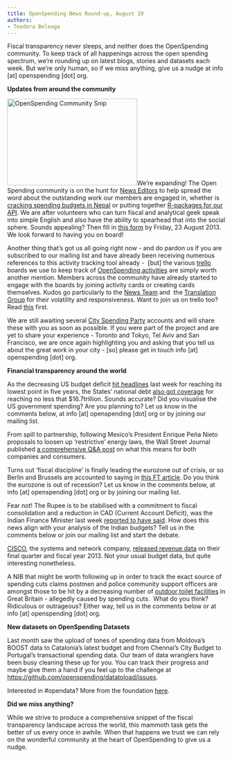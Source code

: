 ```yaml
---
title: OpenSpending News Round-up, August 19
authors:
- Teodora Beleaga
---
```

<p dir="ltr">Fiscal transparency never sleeps, and neither does the OpenSpending community. To keep track of all happenings across the open spending spectrum, we’re rounding up on latest blogs, stories and datasets each week. But we’re only human, so if we miss anything, give us a nudge at info [at] openspending [dot] org.

<p dir="ltr"><strong>Updates from around the community</strong>

<p dir="ltr"><a href="{{ site.baseurl }}/img/blog/2013/08/OpenSpending-Community-Snip.jpg"><img class=" wp-image-713 alignleft" src="http://blog.openspending.org/files/2013/08/OpenSpending-Community-Snip-300x207.jpg" alt="OpenSpending Community Snip" width="300" height="200" /></a>We’re expanding! The Open Spending community is on the hunt for <a href="http://blog.openspending.org/2013/08/16/join-the-news-editor-team-at-openspending/">News Editors</a> to help spread the word about the outstanding work our members are engaged in, whether is <a href="http://np.okfn.org/2013/07/24/kathmandu-metropolitan-in-city-spending-data-party/">cracking spending budgets in Nepal</a> or putting together <a href="https://github.com/mihi-tr/r-openspending">R-packages for our API</a>. We are after volunteers who can turn fiscal and analytical geek speak into simple English and also have the ability to spearhead that into the social sphere. Sounds appealing? <!--more-->Then fill in <a href="https://docs.google.com/forms/d/1jL4lGrC_z577r7iQLcJw_PYzDCNzKrPh-QPPl2q4QMM/viewform">this form</a> by Friday, 23 August 2013. We look forward to having you on board!

<p dir="ltr">Another thing that’s got us all going right now - and do pardon us if you are subscribed to our mailing list and have already been receiving numerous references to this activity tracking tool already -  [but] the various <a href="https://trello.com/c/xeGcPRCv/1-read-this-first-to-get-started">trello</a> boards we use to keep track of <a href="https://trello.com/b/nLZBzdRS/activities">OpenSpending activities</a> are simply worth another mention. Members across the community have already started to engage with the boards by joining activity cards or creating cards themselves. Kudos go particularly to the <a href="https://trello.com/b/7E5enK5J/openspending-news-and-website-team">News Team</a> and  the <a href="https://trello.com/c/abfAVgBC/14-openspending-guide-translation-sprint-august-9th-to-august-23rd">Translation Group</a> for their volatility and responsiveness. Want to join us on trello too? Read <a href="https://trello.com/c/xeGcPRCv/1-read-this-first-to-get-started">this</a> first.

<p dir="ltr">We are still awaiting several <a href="http://blog.openspending.org/2013/07/26/city-spending-party-around-the-world/">City Spending Party</a> accounts and will share these with you as soon as possible. If you were part of the project and are yet to share your experience - Toronto and Tokyo, Tel Aviv and San Francisco, we are once again highlighting you and asking that you tell us about the great work in your city - [so] please get in touch info [at] openspending [dot] org.

<p dir="ltr"><strong>Financial transparency around the world</strong>

<p dir="ltr">As the decreasing US budget deficit <a href="http://hosted.ap.org/dynamic/stories/U/US_BUDGET_DEFICIT?SITE=AP&amp;SECTION=HOME&amp;TEMPLATE=DEFAULT">hit headlines</a> last week for reaching its lowest point in five years, the States’ national debt <a href="http://newsbusters.org/blogs/tom-blumer/2013/08/16/aps-crutsinger-others-push-myth-federal-government-spending-down-signifi">also got coverage</a> for reaching no less that $16.7trillion. Sounds accurate? Did you visualise the US government spending? Are you planning to? Let us know in the comments below, at info [at] openspending [dot] org or by joining our mailing list.

<p dir="ltr">From spill to partnership, following Mexico’s President Enrique Peña Nieto proposals to loosen up ‘restrictive’ energy laws, the Wall Street Journal published <a href="http://online.wsj.com/article/SB10001424127887323585604579008812425657046.html">a comprehensive Q&amp;A post</a> on what this means for both companies and consumers.

<p dir="ltr">Turns out ‘fiscal discipline’ is finally leading the eurozone out of crisis, or so Berlin and Brussels are accounted to saying in <a href="http://www.ft.com/cms/s/0/dae57384-04a9-11e3-9e71-00144feab7de.html#axzz2cNHxbwpV">this FT article</a>. Do you think the eurozone is out of recession? Let us know in the comments below, at info [at] openspending [dot] org or by joining our mailing list.

<p dir="ltr">Fear not! The Rupee is to be stabilised with a commitment to fiscal consolidation and a reduction in CAD (Current Account Deficit), was the Indian Finance Minister last week <a href="http://articles.economictimes.indiatimes.com/2013-08-14/news/41409804_1_24-paise-account-deficit-lower-cad">reported to have said</a>. How does this news align with your analysis of the Indian budgets? Tell us in the comments below or join our mailing list and start the debate.

<p dir="ltr"><a href="http://www.cisco.com/">CISCO</a>, the systems and network company, <a href="http://newsroom.cisco.com/press-release-content?articleId=1236468">released revenue data</a> on their final quarter and fiscal year 2013. Not your usual budget data, but quite interesting nonetheless.

<p dir="ltr">A NIB that might be worth following up in order to track the exact source of spending cuts claims postmen and police community support officers are amongst those to be hit by a decreasing number of <a href="http://www.independent.co.uk/news/uk/politics/outdoor-workers-face-toilet-troubles-due-to-government-spending-cuts-says-union-report-8773341.html">outdoor toilet facilities</a> in Great Britain - allegedly caused by spending cuts.  What do you think? Ridiculous or outrageous? Either way, tell us in the comments below or at info [at] openspending [dot] org.

<p dir="ltr"><strong>New datasets on OpenSpending Datasets</strong>

<p dir="ltr">Last month saw the upload of tones of spending data from Moldova’s BOOST data to Catalonia’s latest budget and from Chennai’s City Budget to Portugal’s transactional spending data. Our team of data wranglers have been busy cleaning these up for you. You can track their progress and maybe give them a hand if you feel up to the challenge at <a href="https://github.com/openspending/datatoload/issues">https://github.com/openspending/datatoload/issues</a>.

<p dir="ltr">Interested in #opendata? More from the foundation <a href="http://okfn.org/opendata/">here</a>.

<p dir="ltr"><strong>Did we miss anything?</strong>

<p dir="ltr">While we strive to produce a comprehensive snippet of the fiscal transparency landscape across the world, this mammoth task gets the better of us every once in awhile. When that happens we trust we can rely on the wonderful community at the heart of OpenSpending to give us a nudge.

